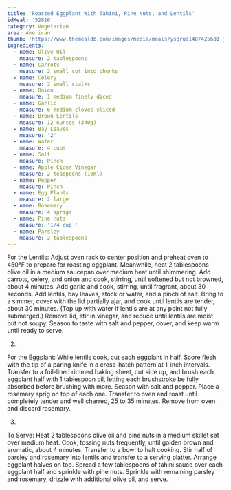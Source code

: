```yaml
---
title: 'Roasted Eggplant With Tahini, Pine Nuts, and Lentils'
idMeal: '52816'
category: Vegetarian
area: American
thumb: 'https://www.themealdb.com/images/media/meals/ysqrus1487425681.jpg'
ingredients:
  - name: Olive Oil
    measure: 2 tablespoons
  - name: Carrots
    measure: 2 small cut into chunks
  - name: Celery
    measure: 2 small stalks
  - name: Onion
    measure: 1 medium finely diced
  - name: Garlic
    measure: 6 medium cloves sliced
  - name: Brown Lentils
    measure: 12 ounces (340g)
  - name: Bay Leaves
    measure: '2'
  - name: Water
    measure: 4 cups
  - name: Salt
    measure: Pinch
  - name: Apple Cider Vinegar
    measure: 2 teaspoons (10ml)
  - name: Pepper
    measure: Pinch
  - name: Egg Plants
    measure: 2 large
  - name: Rosemary
    measure: 4 sprigs
  - name: Pine nuts
    measure: '1/4 cup '
  - name: Parsley
    measure: 2 tablespoons
---
```


For the Lentils: Adjust oven rack to center position and preheat oven to 450°F to prepare for roasting eggplant. Meanwhile, heat 2 tablespoons olive oil in a medium saucepan over medium heat until shimmering. Add carrots, celery, and onion and cook, stirring, until softened but not browned, about 4 minutes. Add garlic and cook, stirring, until fragrant, about 30 seconds. Add lentils, bay leaves, stock or water, and a pinch of salt. Bring to a simmer, cover with the lid partially ajar, and cook until lentils are tender, about 30 minutes. (Top up with water if lentils are at any point not fully submerged.) Remove lid, stir in vinegar, and reduce until lentils are moist but not soupy. Season to taste with salt and pepper, cover, and keep warm until ready to serve.

2.
For the Eggplant: While lentils cook, cut each eggplant in half. Score flesh with the tip of a paring knife in a cross-hatch pattern at 1-inch intervals. Transfer to a foil-lined rimmed baking sheet, cut side up, and brush each eggplant half with 1 tablespoon oil, letting each brushstroke be fully absorbed before brushing with more. Season with salt and pepper. Place a rosemary sprig on top of each one. Transfer to oven and roast until completely tender and well charred, 25 to 35 minutes. Remove from oven and discard rosemary.

3.
To Serve: Heat 2 tablespoons olive oil and pine nuts in a medium skillet set over medium heat. Cook, tossing nuts frequently, until golden brown and aromatic, about 4 minutes. Transfer to a bowl to halt cooking. Stir half of parsley and rosemary into lentils and transfer to a serving platter. Arrange eggplant halves on top. Spread a few tablespoons of tahini sauce over each eggplant half and sprinkle with pine nuts. Sprinkle with remaining parsley and rosemary, drizzle with additional olive oil, and serve.
